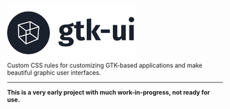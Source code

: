 <p>
  <img alt="gtk-ui" width="300" src="https://raw.githubusercontent.com/graaphi/gtk-ui/master/gtk-ui-logo.png" /><br />
  Custom CSS rules for customizing GTK-based applications and make beautiful graphic user interfaces.
</p>

------

**This is a very early project with much work-in-progress, not ready for use.**
